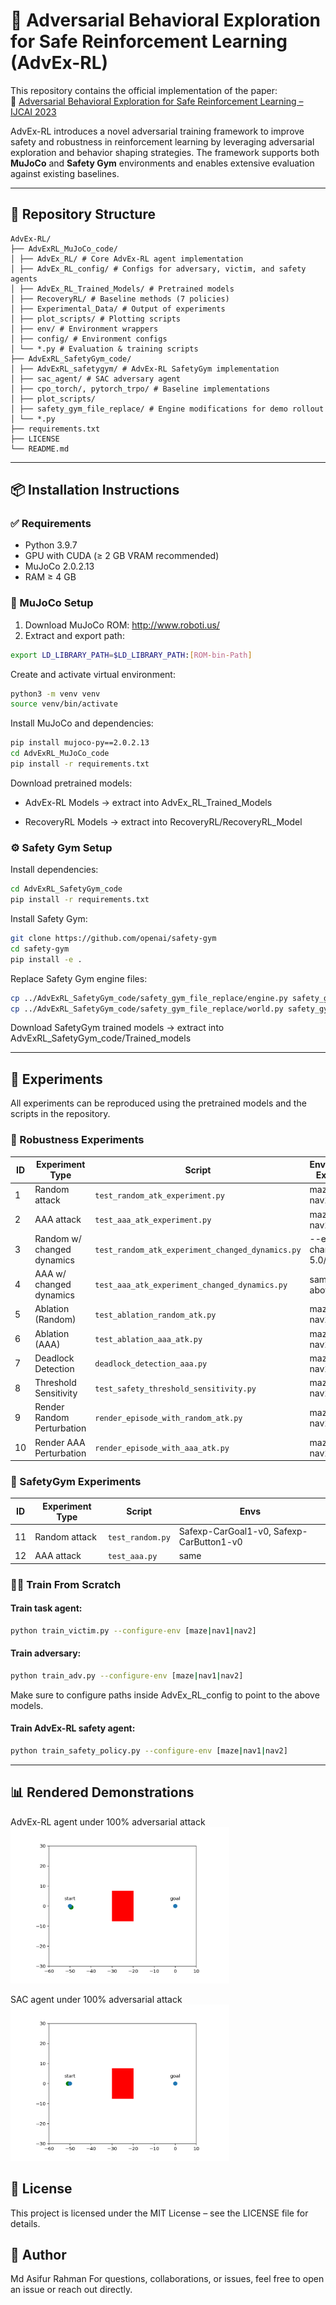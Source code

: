 # 🧠 Adversarial Behavioral Exploration for Safe Reinforcement Learning (AdvEx-RL)

This repository contains the official implementation of the paper:  
📄 [Adversarial Behavioral Exploration for Safe Reinforcement Learning – IJCAI 2023](https://www.ijcai.org/proceedings/2023/54)

AdvEx-RL introduces a novel adversarial training framework to improve safety and robustness in reinforcement learning by leveraging adversarial exploration and behavior shaping strategies. The framework supports both **MuJoCo** and **Safety Gym** environments and enables extensive evaluation against existing baselines.

---

## 📂 Repository Structure
```
AdvEx-RL/
├── AdvExRL_MuJoCo_code/
│ ├── AdvEx_RL/ # Core AdvEx-RL agent implementation
│ ├── AdvEx_RL_config/ # Configs for adversary, victim, and safety agents
│ ├── AdvEx_RL_Trained_Models/ # Pretrained models
│ ├── RecoveryRL/ # Baseline methods (7 policies)
│ ├── Experimental_Data/ # Output of experiments
│ ├── plot_scripts/ # Plotting scripts
│ ├── env/ # Environment wrappers
│ ├── config/ # Environment configs
│ └── *.py # Evaluation & training scripts
├── AdvExRL_SafetyGym_code/
│ ├── AdvExRL_safetygym/ # AdvEx-RL SafetyGym implementation
│ ├── sac_agent/ # SAC adversary agent
│ ├── cpo_torch/, pytorch_trpo/ # Baseline implementations
│ ├── plot_scripts/
│ ├── safety_gym_file_replace/ # Engine modifications for demo rollout
│ └── *.py
├── requirements.txt
├── LICENSE
└── README.md
```


---

## 📦 Installation Instructions

### ✅ Requirements

- Python 3.9.7  
- GPU with CUDA (≥ 2 GB VRAM recommended)  
- MuJoCo 2.0.2.13  
- RAM ≥ 4 GB  

### 🔧 MuJoCo Setup

1. Download MuJoCo ROM: http://www.roboti.us/
2. Extract and export path:
```bash
export LD_LIBRARY_PATH=$LD_LIBRARY_PATH:[ROM-bin-Path]
```
Create and activate virtual environment:
```bash
python3 -m venv venv
source venv/bin/activate
```
Install MuJoCo and dependencies:
```bash
pip install mujoco-py==2.0.2.13
cd AdvExRL_MuJoCo_code
pip install -r requirements.txt
```
Download pretrained models:
- AdvEx-RL Models → extract into AdvEx_RL_Trained_Models

- RecoveryRL Models → extract into RecoveryRL/RecoveryRL_Model

### ⚙️ Safety Gym Setup
Install dependencies:
```bash
cd AdvExRL_SafetyGym_code
pip install -r requirements.txt
```
Install Safety Gym:

```bash
git clone https://github.com/openai/safety-gym
cd safety-gym
pip install -e .
```
Replace Safety Gym engine files:
```bash
cp ../AdvExRL_SafetyGym_code/safety_gym_file_replace/engine.py safety_gym/envs/
cp ../AdvExRL_SafetyGym_code/safety_gym_file_replace/world.py safety_gym/envs/
```
Download SafetyGym trained models → extract into AdvExRL_SafetyGym_code/Trained_models

---

## 🚀 Experiments
All experiments can be reproduced using the pretrained models and the scripts in the repository.

### 🔬 Robustness Experiments
| ID | Experiment Type            | Script                                           | Environment Examples      |
| -- | -------------------------- | ------------------------------------------------ | ------------------------- |
| 1  | Random attack              | `test_random_atk_experiment.py`                  | maze, nav1, nav2          |
| 2  | AAA attack                 | `test_aaa_atk_experiment.py`                     | maze, nav1, nav2          |
| 3  | Random w/ changed dynamics | `test_random_atk_experiment_changed_dynamics.py` | --env-change 5.0/10.0/... |
| 4  | AAA w/ changed dynamics    | `test_aaa_atk_experiment_changed_dynamics.py`    | same as above             |
| 5  | Ablation (Random)          | `test_ablation_random_atk.py`                    | maze, nav1, nav2          |
| 6  | Ablation (AAA)             | `test_ablation_aaa_atk.py`                       | maze, nav1, nav2          |
| 7  | Deadlock Detection         | `deadlock_detection_aaa.py`                      | maze, nav1, nav2          |
| 8  | Threshold Sensitivity      | `test_safety_threshold_sensitivity.py`           | maze, nav1, nav2          |
| 9  | Render Random Perturbation | `render_episode_with_random_atk.py`              | maze, nav1, nav2          |
| 10 | Render AAA Perturbation    | `render_episode_with_aaa_atk.py`                 | maze, nav1, nav2          |


### 🧪 SafetyGym Experiments
| ID | Experiment Type | Script           | Envs                                     |
| -- | --------------- | ---------------- | ---------------------------------------- |
| 11 | Random attack   | `test_random.py` | Safexp-CarGoal1-v0, Safexp-CarButton1-v0 |
| 12 | AAA attack      | `test_aaa.py`    | same                                     |


### 🏋️‍♂️ Train From Scratch
#### Train task agent:
```bash
python train_victim.py --configure-env [maze|nav1|nav2]
```
#### Train adversary:
```bash
python train_adv.py --configure-env [maze|nav1|nav2]
```
Make sure to configure paths inside AdvEx_RL_config to point to the above models.
#### Train AdvEx-RL safety agent:
```bash
python train_safety_policy.py --configure-env [maze|nav1|nav2]
```

---

## 📊 Rendered Demonstrations
AdvEx-RL agent under 100% adversarial attack
<img src="rendered_fig.gif" width="350" height="250"/>

SAC agent under 100% adversarial attack
<img src="SAC_rendered_fig.gif" width="350" height="250"/>

## 📄 License
This project is licensed under the MIT License – see the LICENSE file for details.

## 👤 Author
Md Asifur Rahman
For questions, collaborations, or issues, feel free to open an issue or reach out directly.
